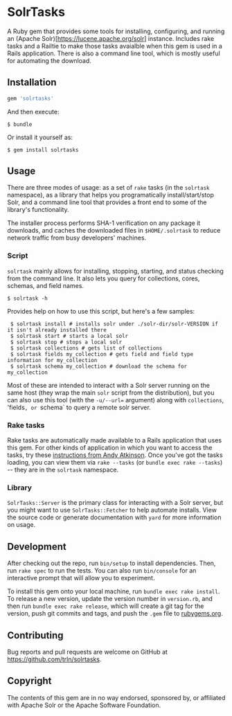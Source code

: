 # SolrTasks

A Ruby gem that provides some tools for installing, configuring, and running an (Apache Solr)[https://lucene.apache.org/solr] instance.  Includes
rake tasks and a Railtie to make those tasks avaialble when this gem is used in a Rails application.  There is also a command line tool, which is mostly 
useful for automating the download.

## Installation

```ruby
gem 'solrtasks'
```

And then execute:

    $ bundle

Or install it yourself as:

    $ gem install solrtasks

## Usage

There are three modes of usage: as a set of `rake` tasks (in the `solrtask` namespace), as a library that helps you programatically install/start/stop Solr, and a command line tool that provides a front end to some of the library's functionality.

The installer process performs SHA-1 verification on any package it downloads, and caches the downloaded files in `$HOME/.solrtask` to reduce network traffic from busy developers' machines.

### Script

`solrtask` mainly allows for installing, stopping, starting, and status checking from the command line.  It also lets you query for collections, cores, schemas, 
   and field names.  
    
    $ solrtask -h 

Provides help on how to use this script, but here's a few samples:

     $ solrtask install # installs solr under ./solr-dir/solr-VERSION if it isn't already installed there
     $ solrtask start # starts a local solr
     $ solrtask stop # stops a local solr
     $ solrtask collections # gets list of collections
     $ solrtask fields my_collection # gets field and field type information for my_collection
     $ solrtask schema my_collection # download the schema for my_collection

Most of these are intended to interact with a Solr server running on the same host (they wrap the main `solr` script from the distribution), but you can also use this tool (with the `-u/--url=` argument) along with `collections`, 'fields`, or `schema` to query a remote solr server.

### Rake tasks

Rake tasks are automatically made available to a Rails application that uses this gem.  For other kinds of application in which you want to access the tasks, try these [instructions from Andy Atkinson](http://andyatkinson.com/blog/2014/06/23/sharing-rake-tasks-in-gems).  Once you've got the tasks loading, you 
can view them via `rake --tasks` (or `bundle exec rake --tasks`) -- they are in the `solrtask` namespace.

### Library

`SolrTasks::Server` is the primary class for interacting with a Solr server, but you might want to use `SolrTasks::Fetcher` to help automate installs.  View the source code or generate documentation with `yard` for more information on usage.

## Development

After checking out the repo, run `bin/setup` to install dependencies. Then, run `rake spec` to run the tests. You can also run `bin/console` for an interactive prompt that will allow you to experiment.

To install this gem onto your local machine, run `bundle exec rake install`. To release a new version, update the version number in `version.rb`, and then run `bundle exec rake release`, which will create a git tag for the version, push git commits and tags, and push the `.gem` file to [rubygems.org](https://rubygems.org).

## Contributing

Bug reports and pull requests are welcome on GitHub at https://github.com/trln/solrtasks.

## Copyright

The contents of this gem are in no way endorsed, sponsored by, or affiliated with Apache Solr or the Apache Software Foundation.

